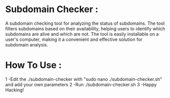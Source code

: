# Subdomain Checker :

A subdomain checking tool for analyzing the status of subdomains. The tool filters subdomains based on their availability, helping users to identify which subdomains are alive and which are not. The tool is easily installable on a user's computer, making it a convenient and effective solution for subdomain analysis.


# How To Use :

1 -Edit the ./subdomain-checker with "sudo nano ./subdomain-checker.sh" and add your own parameters
2 -Run ./subdomain-checker.sh
3 -Happy Hacking!

